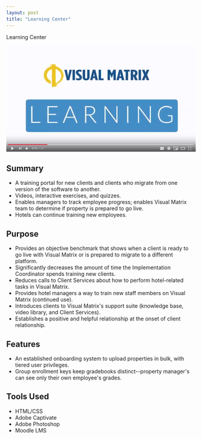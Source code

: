 ```yaml
---
layout: post
title: "Learning Center"
---
```


Learning Center

<a href="https://youtu.be/JR9jJMA1dGY" target="_blank"><img src="/images/vmlearning.JPG" alt="Learning Center"></a>

## Summary

- A training portal for new clients and clients who migrate from one version of the software to another.
- Videos, interactive exercises, and quizzes.
- Enables managers to track employee progress; enables Visual Matrix team to determine if property is prepared to go live.
- Hotels can continue training new employees.

## Purpose

- Provides an objective benchmark that shows when a client is ready to go live with Visual Matrix or is prepared to migrate to a different platform.
- Significantly decreases the amount of time the Implementation Coordinator spends training new clients.
- Reduces calls to Client Services about how to perform hotel-related tasks in Visual Matrix.
- Provides hotel managers a way to train new staff members on Visual Matrix (continued use).
- Introduces clients to Visual Matrix's support suite (knowledge base, video library, and Client Services).
- Establishes a positive and helpful relationship at the onset of client relationship.

## Features

- An established onboarding system to upload properties in bulk, with tiered user privileges. 
- Group enrollment keys keep gradebooks distinct--property manager's can see only their own employee's grades.

## Tools Used

- HTML/CSS
- Adobe Captivate
- Adobe Photoshop
- Moodle LMS
